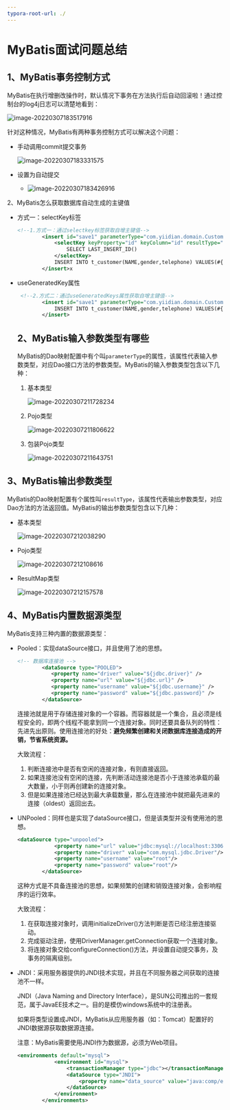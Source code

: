 ```yaml
---
typora-root-url: ./
---
```


# MyBatis面试问题总结

## 1、MyBatis事务控制方式

MyBatis在执行增删改操作时，默认情况下事务在方法执行后自动回滚啦！通过控制台的log4j日志可以清楚地看到：

![image-20220307183517916](/img/MyBatis默认自动回滚.png)

针对这种情况，MyBatis有两种事务控制方式可以解决这个问题：

- 手动调用commit提交事务

  ![image-20220307183331575](/img/MyBatis事务控制方式1.png)

- 设置为自动提交
  - ![image-20220307183426916](/img/MyBatis事务控制方式2.png)

2、MyBatis怎么获取数据库自动生成的主键值

- 方式一：selectKey标签

  ```xml
  <!--1.方式一：通过selectkey标签获取自增主键值-->
          <insert id="save1" parameterType="com.yiidian.domain.Customer">
              <selectKey keyProperty="id" keyColumn="id" resultType="int" order="AFTER">
                  SELECT LAST_INSERT_ID()
              </selectKey>
              INSERT INTO t_customer(NAME,gender,telephone) VALUES(#{name},#{gender},#{telephone})
          </insert>x
  ```

- useGeneratedKey属性

  ```xml
   <!--2.方式二：通过useGeneratedKeys属性获取自增主键值-->
          <insert id="save1" parameterType="com.yiidian.domain.Customer" useGeneratedKeys="true" keyColumn="id" keyProperty="id">
              INSERT INTO t_customer(NAME,gender,telephone) VALUES(#{name},#{gender},#{telephone})
          </insert>
  ```

  

  ## 2、MyBatis输入参数类型有哪些

  MyBatis的Dao映射配置中有个叫`parameterType`的属性，该属性代表输入参数类型，对应Dao接口方法的参数类型。MyBatis的输入参数类型包含以下几种：

  1. 基本类型

     ![image-20220307211728234](/img/基本类型.png)

  2. Pojo类型

     ![image-20220307211806622](/img/POJO类型.png)

  3. 包装Pojo类型

     ![image-20220307211643751](/img/包装pojo.png)

## 3、MyBatis输出参数类型

MyBatis的Dao映射配置有个属性叫`resultType`，该属性代表输出参数类型，对应Dao方法的方法返回值。MyBatis的输出参数类型包含以下几种：

- 基本类型

  ![image-20220307212038290](/img/基本类型1.png)

- Pojo类型

  ![image-20220307212108616](/img/POJO类型1.png)

- ResultMap类型

  ![image-20220307212157578](/img/ResultMap类型.png)

## 4、MyBatis内置数据源类型

MyBatis支持三种内置的数据源类型：

- Pooled：实现dataSource接口，并且使用了池的思想。

  ```xml
  <!-- 数据库连接池 -->
          <dataSource type="POOLED">
             <property name="driver" value="${jdbc.driver}" />
             <property name="url" value="${jdbc.url}" />
             <property name="username" value="${jdbc.username}" />
             <property name="password" value="${jdbc.password}" />
          </dataSource>
  ```

  连接池就是用于存储连接对象的一个容器。而容器就是一个集合，且必须是线程安全的，即两个线程不能拿到同一个连接对象。同时还要具备队列的特性：先进先出原则。使用连接池的好处：**避免频繁创建和关闭数据库连接造成的开销，节省系统资源。**

  大致流程：

  1. 判断连接池中是否有空闲的连接对象，有则直接返回。
  2. 如果连接池没有空闲的连接，先判断活动连接池是否小于连接池承载的最大数量，小于则再创建新的连接对象。
  3. 但是如果连接池已经达到最大承载数量，那么在连接池中就把最先进来的连接（oldest）返回出去。

- UNPooled：同样也是实现了dataSource接口，但是该类型并没有使用池的思想。

  ```xml
  <dataSource type="unpooled">
              <property name="url" value="jdbc:mysql://localhost:3306/mybatis?characterEcndoing=utf8"/>
              <property name="driver" value="com.mysql.jdbc.Driver"/>
              <property name="username" value="root"/>
              <property name="password" value="root"/>
          </dataSource>
  ```

  这种方式是不具备连接池的思想，如果频繁的创建和销毁连接对象，会影响程序的运行效率。

  大致流程：

  1. 在获取连接对象时，调用initializeDriver()方法判断是否已经注册连接驱动。
  2. 完成驱动注册，使用DriverManager.getConnection获取一个连接对象。
  3. 将连接对象交给configureConnection()方法，并设置自动提交事务，及事务的隔离级别。

- JNDI：采用服务器提供的JNDI技术实现，并且在不同服务器之间获取的连接池不一样。

  JNDI（Java Naming and Directory Interface），是SUN公司推出的一套规范，属于JavaEE技术之一。目的是模仿windows系统中的注册表。

  如果将类型设置成JNDI，MyBatis从应用服务器（如：Tomcat）配置好的JNDI数据源获取数据源连接。

  注意：MyBatis需要使用JNDI作为数据源，必须为Web项目。

  ```xml
  <environments default="mysql">
              <environment id="mysql">
                  <transactionManager type="jdbc"></transactionManager>
                  <dataSource type="JNDI">
                      <property name="data_source" value="java:comp/env/jdbc/mybatis"/>
                  </dataSource>
              </environment>
          </environments>
      
  ```

  